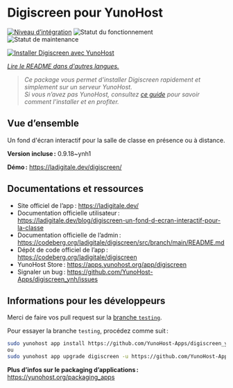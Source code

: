 <!--
Nota bene : ce README est automatiquement généré par <https://github.com/YunoHost/apps/tree/master/tools/readme_generator>
Il NE doit PAS être modifié à la main.
-->

# Digiscreen pour YunoHost

[![Niveau d’intégration](https://dash.yunohost.org/integration/digiscreen.svg)](https://dash.yunohost.org/appci/app/digiscreen) ![Statut du fonctionnement](https://ci-apps.yunohost.org/ci/badges/digiscreen.status.svg) ![Statut de maintenance](https://ci-apps.yunohost.org/ci/badges/digiscreen.maintain.svg)

[![Installer Digiscreen avec YunoHost](https://install-app.yunohost.org/install-with-yunohost.svg)](https://install-app.yunohost.org/?app=digiscreen)

*[Lire le README dans d'autres langues.](./ALL_README.md)*

> *Ce package vous permet d’installer Digiscreen rapidement et simplement sur un serveur YunoHost.*  
> *Si vous n’avez pas YunoHost, consultez [ce guide](https://yunohost.org/install) pour savoir comment l’installer et en profiter.*

## Vue d’ensemble

Un fond d'écran interactif pour la salle de classe en présence ou à distance.


**Version incluse :** 0.9.18~ynh1

**Démo :** <https://ladigitale.dev/digiscreen/>
## Documentations et ressources

- Site officiel de l’app : <https://ladigitale.dev/>
- Documentation officielle utilisateur : <https://ladigitale.dev/blog/digiscreen-un-fond-d-ecran-interactif-pour-la-classe>
- Documentation officielle de l’admin : <https://codeberg.org/ladigitale/digiscreen/src/branch/main/README.md>
- Dépôt de code officiel de l’app : <https://codeberg.org/ladigitale/digiscreen>
- YunoHost Store : <https://apps.yunohost.org/app/digiscreen>
- Signaler un bug : <https://github.com/YunoHost-Apps/digiscreen_ynh/issues>

## Informations pour les développeurs

Merci de faire vos pull request sur la [branche `testing`](https://github.com/YunoHost-Apps/digiscreen_ynh/tree/testing).

Pour essayer la branche `testing`, procédez comme suit :

```bash
sudo yunohost app install https://github.com/YunoHost-Apps/digiscreen_ynh/tree/testing --debug
ou
sudo yunohost app upgrade digiscreen -u https://github.com/YunoHost-Apps/digiscreen_ynh/tree/testing --debug
```

**Plus d’infos sur le packaging d’applications :** <https://yunohost.org/packaging_apps>
